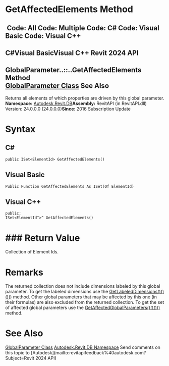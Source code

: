 # GetAffectedElements Method

﻿
 Code: All Code: Multiple Code: C# Code: Visual Basic Code: Visual C++   
---  
C#Visual BasicVisual C++
Revit 2024 API  
---  
GlobalParameter..::..GetAffectedElements Method   
[GlobalParameter Class](b0e53a4a-84ad-abb4-358d-9797870f101b.md "GlobalParameter Class") See Also  
---  
Returns all elements of which properties are driven by this global parameter. 
**Namespace:** [Autodesk.Revit.DB](87546ba7-461b-c646-cbb1-2cb8f5bff8b2.md "Autodesk.Revit.DB Namespace")**Assembly:** RevitAPI (in RevitAPI.dll) Version: 24.0.0.0 (24.0.0.0)**Since:** 2016 Subscription Update 
# Syntax
C#  
---  
```text
public ISet<ElementId> GetAffectedElements()
```
  
Visual Basic  
---  
```text
Public Function GetAffectedElements As ISet(Of ElementId)
```
  
Visual C++  
---  
```text
public:
ISet<ElementId^>^ GetAffectedElements()
```
  
# ### Return Value
Collection of Element Ids. 
# Remarks
The returned collection does not include dimensions labeled by this global parameter. To get the labeled dimensions use the [GetLabeledDimensions()()()()](97d29291-74c4-2da5-2ac5-2fa0c0ac9d0c.md "GetLabeledDimensions Method") method. Other global parameters that may be affected by this one (in their formulas) are also excluded from the returned collection. To get the set of affected global parameters use the [GetAffectedGlobalParameters()()()()](2028f8a1-2691-e921-8a56-882b1e4080f3.md "GetAffectedGlobalParameters Method") method. 
# See Also
[GlobalParameter Class](b0e53a4a-84ad-abb4-358d-9797870f101b.md "GlobalParameter Class")
[Autodesk.Revit.DB Namespace](87546ba7-461b-c646-cbb1-2cb8f5bff8b2.md "Autodesk.Revit.DB Namespace")
Send comments on this topic to [Autodesk](mailto:revitapifeedback%40autodesk.com?Subject=Revit 2024 API)